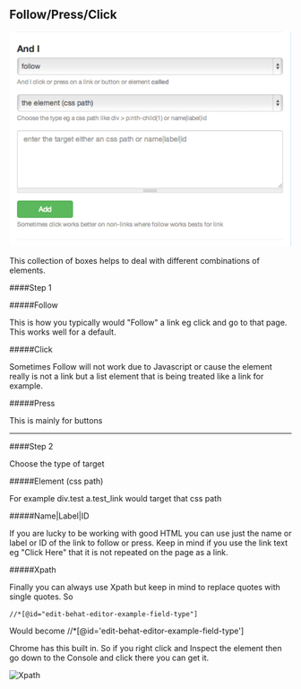 ## Follow/Press/Click

![Press-Click](images/press_click.png)

This collection of boxes helps to deal with different combinations of elements.


####Step 1

#####Follow

This is how you typically would "Follow" a link eg click and go to that page. This works well for a default.

#####Click

Sometimes Follow will not work due to Javascript or cause the element really is not a link but a list element that is being treated like a link for example.

#####Press

This is mainly for buttons


***

####Step 2

Choose the type of target

#####Element (css path)

For example div.test a.test_link would target that css path

#####Name|Label|ID

If you are lucky to be working with good HTML you can use just the name or label or ID of the link to follow or press. Keep in mind if you use the link text eg "Click Here" that it is not repeated on the page as a link.

#####Xpath

Finally you can always use Xpath but keep in mind to replace quotes with single quotes. So

	//*[@id="edit-behat-editor-example-field-type"]
	
Would become
	//*[@id='edit-behat-editor-example-field-type']



Chrome has this built in. So if you right click and Inspect the element then go down to the Console and click there you can get it. 

![Xpath](xpath.png)

